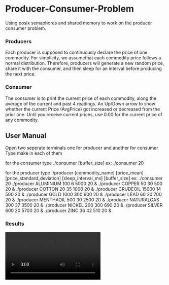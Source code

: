 # Producer-Consumer-Problem
Using posix semaphores and shared memory to work on the producer consumer problem.

### Producers
Each producer is supposed to continuously declare the price of one commodity. For simplicity, we assumethat each commodity price follows a normal distribution. Therefore, producers will generate a new random price, share it with the consumer, and then sleep for an interval before producing the next price.

### Consumer
The consumer is to print the current price of each commodity, along the average of the current and past 4 readings. An Up/Down arrow to show whether the current Price (AvgPrice) got increased or decreased from the prior one. Until you receive current prices, use 0.00 for the current price of any commodity.

## User Manual
Open two seperate terminals one for producer and another for consumer
Type make in each of them

for the consumer type ./consumer [buffer_size]
ex:
./consumer 20

for the producer type ./producer [commodity_name] [price_mean] [price_standard_deviation] [sleep_interval_ms] [buffer_size]
ex:
./consumer 20
./producer ALUMINIUM 100 6 5000 20 &
./producer COPPER 50 30 500 20 &
./producer COTTON 20 35 1000 20 &
./producer CRUDEOIL 15000 14 500 20 &
./producer GOLD 1000 300 600 20 &
./producer LEAD 60 20 700 20 &
./producer MENTHAOIL 500 30 2500 20 &
./producer NATURALGAS 300 37 3500 20 &
./producer NICKEL 200 300 690 20 &
./producer SILVER 600 20 5700 20 &
./producer ZINC 36 42 510 20 &

### Results
![video](producer_consumer.mp4)
